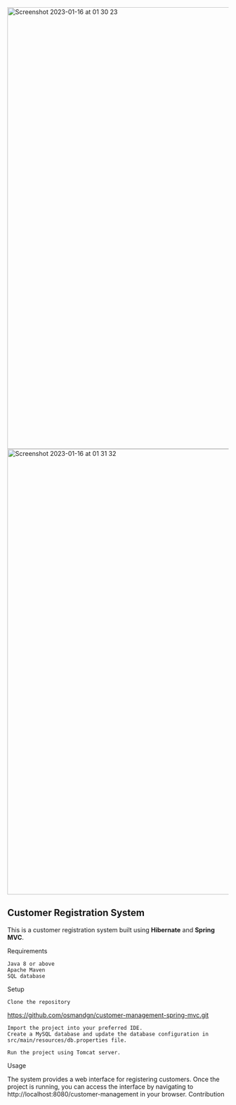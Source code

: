 <img width="1006" alt="Screenshot 2023-01-16 at 01 30 23" src="https://user-images.githubusercontent.com/57635297/212570656-bd39cbb0-5e6e-48c5-a264-7f1ca95f048c.png">
<img width="1015" alt="Screenshot 2023-01-16 at 01 31 32" src="https://user-images.githubusercontent.com/57635297/212570676-15d4430c-d520-4ee8-a133-e708d2e01660.png">



<h2>Customer Registration System</h2>

This is a customer registration system built using <b>Hibernate</b> and <b>Spring MVC</b>.

Requirements

    Java 8 or above
    Apache Maven
    SQL database

Setup

    Clone the repository

https://github.com/osmandgn/customer-management-spring-mvc.git

    Import the project into your preferred IDE.
    Create a MySQL database and update the database configuration in src/main/resources/db.properties file.
    
    Run the project using Tomcat server.

Usage

The system provides a web interface for registering customers. Once the project is running, you can access the interface by navigating to http://localhost:8080/customer-management in your browser.
Contribution
